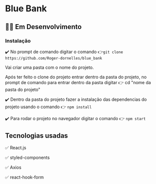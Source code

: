 # Blue Bank


## :red_circle::red_circle: Em Desenvolvimento

### Instalação

:heavy_check_mark: No prompt de comando digitar o comando :point_right:`git clone https://github.com/Roger-dornelles/blue_bank `

Vai criar uma pasta com o nome do projeto.

Após ter feito o clone do projeto entrar dentro da pasta do projeto, no prompt de comando para entrar dentro da pasta digitar :point_right: cd "nome da pasta do projeto"

:heavy_check_mark: Dentro da pasta do projeto fazer a instalação das dependencias do projeto usando o comando :point_right: `npm install`

:heavy_check_mark: Para rodar o projeto no navegador digitar o comando :point_right: ` npm start `

## Tecnologias usadas

:white_check_mark: React.js

:white_check_mark: styled-components

:white_check_mark: Axios

:white_check_mark: react-hook-form


